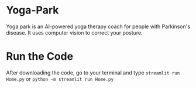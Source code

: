 # Yoga-Park
Yoga park is an AI-powered yoga therapy coach for people with Parkinson's disease. It uses computer vision to correct your posture.
 
 # Run the Code
 After downloading the code, go to your terminal and type ```streamlit run Home.py``` or ```python -m streamlit run Home.py```
 
